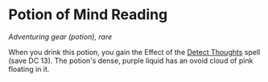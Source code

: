 
# Potion of Mind Reading

*Adventuring gear (potion), rare*

When you drink this potion, you gain the Effect of the [Detect Thoughts](https://roll20.net/compendium/dnd5e/Detect%20Thoughts#content) spell (save DC 13). The potion's dense, purple liquid has an ovoid cloud of pink floating in it.
